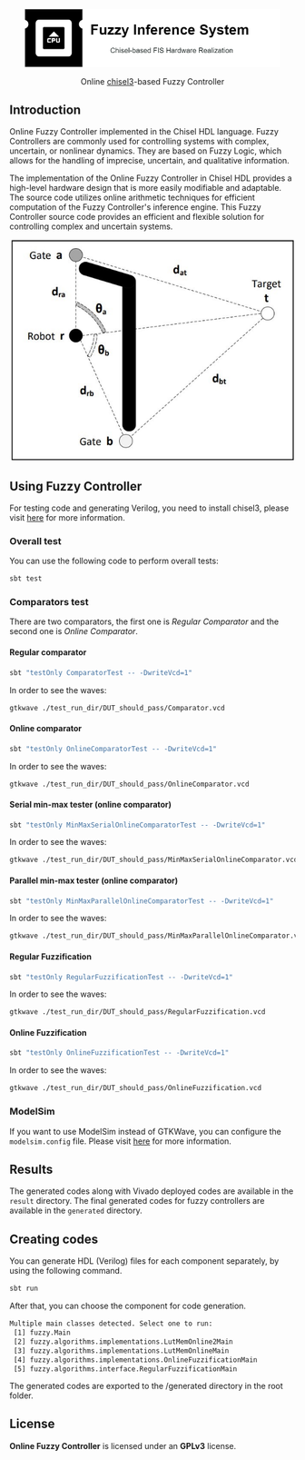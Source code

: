 <p align="center">
  <a href="https://github.com/cslab-chosun/online-fuzzy-chisel/">
    <img alt="Online Fuzzy Controller" title="Online Fuzzy Controller" src="https://raw.githubusercontent.com/cslab-chosun/uploaded-files/main/img/online-fuzzy-logo3.png" width="450">
  </a>
</p>

<p align="center">
  Online <a href="https://chisel-lang.org">chisel3</a>-based Fuzzy Controller
</p>

## Introduction

Online Fuzzy Controller implemented in the Chisel HDL language. Fuzzy Controllers are commonly used for controlling systems with complex, uncertain, or nonlinear dynamics. They are based on Fuzzy Logic, which allows for the handling of imprecise, uncertain, and qualitative information.

The implementation of the Online Fuzzy Controller in Chisel HDL provides a high-level hardware design that is more easily modifiable and adaptable. The source code utilizes online arithmetic techniques for efficient computation of the Fuzzy Controller's inference engine. This Fuzzy Controller source code provides an efficient and flexible solution for controlling complex and uncertain systems.

<p align="center">
  <img src = "https://raw.githubusercontent.com/cslab-chosun/uploaded-files/main/img/fuzzy-controller-design.jpg" width=700>
</p>

## Using Fuzzy Controller 

For testing code and generating Verilog, you need to install chisel3, please visit <a href="https://github.com/chipsalliance/chisel3/blob/master/SETUP.md">here</a> for more information. 

### Overall test

You can use the following code to perform overall tests:
```sh
sbt test
```

### Comparators test

There are two comparators, the first one is *Regular Comparator* and the second one is *Online Comparator*.

#### Regular comparator

```sh
sbt "testOnly ComparatorTest -- -DwriteVcd=1"
```

In order to see the waves:
```sh
gtkwave ./test_run_dir/DUT_should_pass/Comparator.vcd
```

#### Online comparator

```sh
sbt "testOnly OnlineComparatorTest -- -DwriteVcd=1"
```

In order to see the waves:
```sh
gtkwave ./test_run_dir/DUT_should_pass/OnlineComparator.vcd
```


#### Serial min-max tester (online comparator)

```sh
sbt "testOnly MinMaxSerialOnlineComparatorTest -- -DwriteVcd=1"
```

In order to see the waves:
```sh
gtkwave ./test_run_dir/DUT_should_pass/MinMaxSerialOnlineComparator.vcd
```


#### Parallel min-max tester (online comparator)

```sh
sbt "testOnly MinMaxParallelOnlineComparatorTest -- -DwriteVcd=1"
```

In order to see the waves:
```sh
gtkwave ./test_run_dir/DUT_should_pass/MinMaxParallelOnlineComparator.vcd
```

#### Regular Fuzzification

```sh
sbt "testOnly RegularFuzzificationTest -- -DwriteVcd=1"
```

In order to see the waves:
```sh
gtkwave ./test_run_dir/DUT_should_pass/RegularFuzzification.vcd
```

#### Online Fuzzification

```sh
sbt "testOnly OnlineFuzzificationTest -- -DwriteVcd=1"
```

In order to see the waves:
```sh
gtkwave ./test_run_dir/DUT_should_pass/OnlineFuzzification.vcd
```

### ModelSim

If you want to use ModelSim instead of GTKWave, you can configure the `modelsim.config` file. Please visit <a href="https://github.com/cslab-chosun/online-fuzzy-chisel/blob/main/sim/README.md">here</a> for more information.

## Results 

The generated codes along with Vivado deployed codes are available in the `result` directory. The final generated codes for fuzzy controllers are available in the `generated` directory.

## Creating codes 

You can generate HDL (Verilog) files for each component separately, by using the following command.

```sh
sbt run
```

After that, you can choose the component for code generation.

```
Multiple main classes detected. Select one to run:
 [1] fuzzy.Main
 [2] fuzzy.algorithms.implementations.LutMemOnline2Main
 [3] fuzzy.algorithms.implementations.LutMemOnlineMain
 [4] fuzzy.algorithms.implementations.OnlineFuzzificationMain
 [5] fuzzy.algorithms.interface.RegularFuzzificationMain
```

The generated codes are exported to the /generated directory in the root folder.

<!-- LICENSE -->
## License

**Online Fuzzy Controller** is licensed under an **GPLv3** license.
